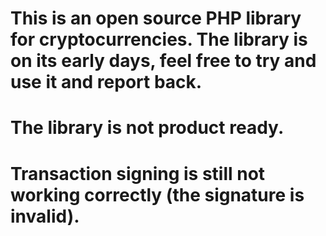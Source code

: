 # This is an open source PHP library for cryptocurrencies. The library is on its early days, feel free to try and use it and report back.
# The library is not product ready.
# Transaction signing is still not working correctly (the signature is invalid).